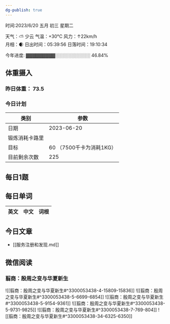 ```yaml
---
dg-publish: true
---
```



时间:2023/6/20 五月 初三 星期二

天气：⛅️  少云 气温：+30°C 风力：↑22km/h  
月相：🌒 日出时间：05:39:56 日落时间：19:10:34

今年进度: ▓▓▓▓▓▓▓▓▓░░░░░░░░░░░ 46.84%

## 体重摄入

### 昨日体重： 73.5
### 今日计划

| 类别           | 参数                    |
| -------------- | ----------------------- |
| 日期           | 2023-06-20               |
| 锻炼消耗卡路里 | |
| 目标           | 60      （7500千卡为消耗1KG）                |
| 目前剩余次数               |        225                  |
 


## 每日1题


## 每日单词

| 英文       | 中文       |词根|
| ---------- | ---------- | ---|


## 今日文章

- [[服务注册和发现.md]]


## 微信阅读

<!-- start of weread -->

### 翦商：殷周之变与华夏新生
![[翦商：殷周之变与华夏新生#^3300053438-4-15809-15836]]
![[翦商：殷周之变与华夏新生#^3300053438-5-6699-6854]]
![[翦商：殷周之变与华夏新生#^3300053438-5-9154-9361]]
![[翦商：殷周之变与华夏新生#^3300053438-5-9731-9825]]
![[翦商：殷周之变与华夏新生#^3300053438-7-769-804]]
![[翦商：殷周之变与华夏新生#^3300053438-34-6325-6350]]

<!-- end of weread -->
